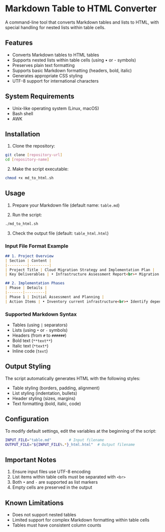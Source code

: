 # Markdown Table to HTML Converter

A command-line tool that converts Markdown tables and lists to HTML, with special handling for nested lists within table cells.

## Features

- Converts Markdown tables to HTML tables
- Supports nested lists within table cells (using • or - symbols)
- Preserves plain text formatting
- Supports basic Markdown formatting (headers, bold, italic)
- Generates appropriate CSS styling
- UTF-8 support for international characters

## System Requirements

- Unix-like operating system (Linux, macOS)
- Bash shell
- AWK

## Installation

1. Clone the repository:
```bash
git clone [repository-url]
cd [repository-name]
```

2. Make the script executable:
```bash
chmod +x md_to_html.sh
```

## Usage

1. Prepare your Markdown file (default name: `table.md`)

2. Run the script:
```bash
./md_to_html.sh
```

3. Check the output file (default: `table_html.html`)

### Input File Format Example

```markdown
## 1. Project Overview
| Section | Content |
|---------|---------|
| Project Title | Cloud Migration Strategy and Implementation Plan |
| Key Deliverables | • Infrastructure Assessment Report<br>• Migration Timeline<br>• Cost Analysis Document |

## 2. Implementation Phases
| Phase | Details |
|-------|---------|
| Phase 1 | Initial Assessment and Planning |
| Action Items | • Inventory current infrastructure<br>• Identify dependencies<br>• Define success metrics |
```

### Supported Markdown Syntax

- Tables (using `|` separators)
- Lists (using `•` or `-` symbols)
- Headers (from `#` to `######`)
- Bold text (`**text**`)
- Italic text (`*text*`)
- Inline code (```text```)

## Output Styling

The script automatically generates HTML with the following styles:
- Table styling (borders, padding, alignment)
- List styling (indentation, bullets)
- Header styling (sizes, margins)
- Text formatting (bold, italic, code)

## Configuration

To modify default settings, edit the variables at the beginning of the script:
```bash
INPUT_FILE="table.md"        # Input filename
OUTPUT_FILE="${INPUT_FILE%.*}_html.html"  # Output filename
```

## Important Notes

1. Ensure input files use UTF-8 encoding
2. List items within table cells must be separated with `<br>`
3. Both `•` and `-` are supported as list markers
4. Empty cells are preserved in the output


## Known Limitations

- Does not support nested tables
- Limited support for complex Markdown formatting within table cells
- Tables must have consistent column counts
